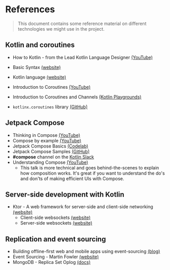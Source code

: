 # References

> This document contains some reference material on different technologies we might use in the project.

## Kotlin and coroutines

+ How to Kotlin - from the Lead Kotlin Language Designer [(YouTube)](https://www.youtube.com/watch?v=6P20npkvcb8)
+ Basic Syntax [(website)](https://kotlinlang.org/docs/reference/basic-syntax.html)
+ Kotlin language [(website)](https://kotlinlang.org)

+ Introduction to Coroutines [(YouTube)](https://www.youtube.com/watch?v=_hfBv0a09Jc)
+ Introduction to Coroutines and Channels [(Kotlin Playgrounds)](https://play.kotlinlang.org/hands-on/Introduction%20to%20Coroutines%20and%20Channels/01_Introduction)
+ `kotlinx.coroutines` library [(GitHub)](https://github.com/Kotlin/kotlinx.coroutines)

## Jetpack Compose

+ Thinking in Compose [(YouTube)](https://www.youtube.com/watch?v=SMOhl9RK0BA)
+ Compose by example [(YouTube)](https://www.youtube.com/watch?v=DDd6IOlH3io)
+ Jetpack Compose Basics [(Codelab)](https://codelabs.developers.google.com/codelabs/jetpack-compose-basics)
+ Jetpack Compose Samples [(GitHub)](https://github.com/android/compose-samples)
+ **#compose** channel on the [Kotlin Slack](https://kotlinlang.slack.com)
+ Understanding Compose [(YouTube)](https://www.youtube.com/watch?v=Q9MtlmmN4Q0)
	- This talk is more technical and goes behind-the-scenes to explain how composition works. It's great if you want to understand the do's and don'ts of making efficient UIs with Compose.

## Server-side development with Kotlin

+ Ktor - A web framework for server-side and client-side networking [(website)](https://ktor.io)
	- Client-side websockets [(website)](https://ktor.io/docs/clients-websockets.html)
	- Server-side websockets [(website)](https://ktor.io/docs/servers-features-websockets.html)


## Replication and event sourcing

+ Building offline-first web and mobile apps using event-sourcing [(blog)](https://flpvsk.com/blog/2019-07-20-offline-first-apps-event-sourcing/)
+ Event Sourcing - Martin Fowler [(website)](https://www.martinfowler.com/eaaDev/EventSourcing.html)
+ MongoDB - Replica Set Oplog [(docs)](https://docs.mongodb.com/manual/core/replica-set-oplog/)